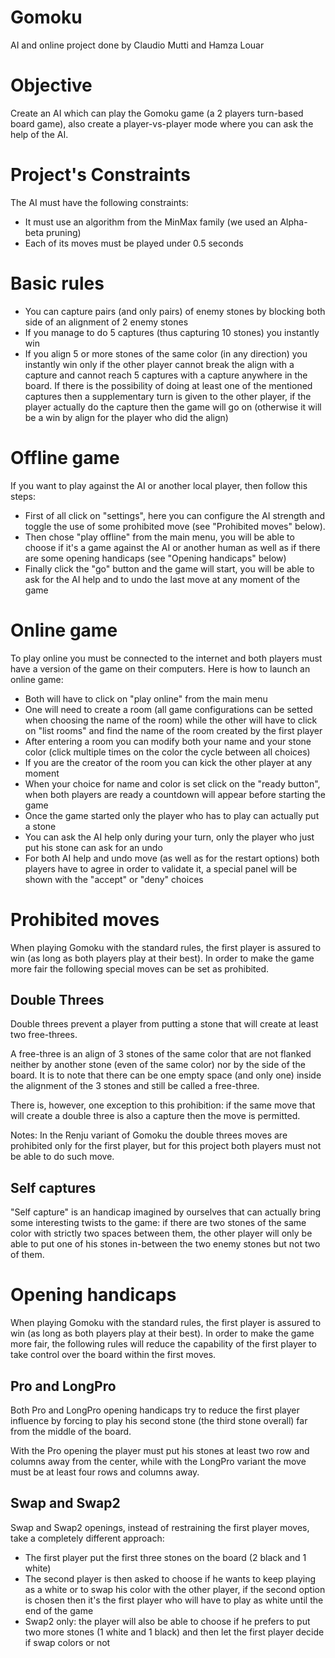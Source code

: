 # Gomoku
AI and online project done by Claudio Mutti and Hamza Louar

# Objective
Create an AI which can play the Gomoku game (a 2 players turn-based board game), also create a player-vs-player mode where you can ask the help of the AI.

# Project's Constraints
The AI must have the following constraints:
- It must use an algorithm from the MinMax family (we used an Alpha-beta pruning)
- Each of its moves must be played under 0.5 seconds

# Basic rules
- You can capture pairs (and only pairs) of enemy stones by blocking both side of an alignment of 2 enemy stones
- If you manage to do 5 captures (thus capturing 10 stones) you instantly win
- If you align 5 or more stones of the same color (in any direction) you instantly win only if the other player cannot break the align with a capture and cannot reach 5 captures with a capture anywhere in the board. If there is the possibility of doing at least one of the mentioned captures then a supplementary turn is given to the other player, if the player actually do the capture then the game will go on (otherwise it will be a win by align for the player who did the align)

# Offline game
If you want to play against the AI or another local player, then follow this steps:
- First of all click on "settings", here you can configure the AI strength and toggle the use of some prohibited move (see "Prohibited moves" below).
- Then chose "play offline" from the main menu, you will be able to choose if it's a game against the AI or another human as well as if there are some opening handicaps (see "Opening handicaps" below)
- Finally click the "go" button and the game will start, you will be able to ask for the AI help and to undo the last move at any moment of the game

# Online game
To play online you must be connected to the internet and both players must have a version of the game on their computers.
Here is how to launch an online game:
- Both will have to click on "play online" from the main menu
- One will need to create a room (all game configurations can be setted when choosing the name of the room) while the other will have to click on "list rooms" and find the name of the room created by the first player
- After entering a room you can modify both your name and your stone color (click multiple times on the color the cycle between all choices)
- If you are the creator of the room you can kick the other player at any moment
- When your choice for name and color is set click on the "ready button", when both players are ready a countdown will appear before starting the game
- Once the game started only the player who has to play can actually put a stone
- You can ask the AI help only during your turn, only the player who just put his stone can ask for an undo
- For both AI help and undo move (as well as for the restart options) both players have to agree in order to validate it, a special panel will be shown with the "accept" or "deny" choices

# Prohibited moves
When playing Gomoku with the standard rules, the first player is assured to win (as long as both players play at their best).
In order to make the game more fair the following special moves can be set as prohibited.

## Double Threes
Double threes prevent a player from putting a stone that will create at least two free-threes.

A free-three is an align of 3 stones of the same color that are not flanked neither by another stone (even of the same color) nor by the side of the board. It is to note that there can be one empty space (and only one) inside the alignment of the 3 stones and still be called a free-three.

There is, however, one exception to this prohibition: if the same move that will create a double three is also a capture then the move is permitted.

Notes: In the Renju variant of Gomoku the double threes moves are prohibited only for the first player, but for this project both players must not be able to do such move.

## Self captures
"Self capture" is an handicap imagined by ourselves that can actually bring some interesting twists to the game: if there are two stones of the same color with strictly two spaces between them, the other player will only be able to put one of his stones in-between the two enemy stones but not two of them.

# Opening handicaps
When playing Gomoku with the standard rules, the first player is assured to win (as long as both players play at their best).
In order to make the game more fair, the following rules will reduce the capability of the first player to take control over the board within the first moves.

## Pro and LongPro
Both Pro and LongPro opening handicaps try to reduce the first player influence by forcing to play his second stone (the third stone overall) far from the middle of the board.

With the Pro opening the player must put his stones at least two row and columns away from the center, while with the LongPro variant the move must be at least four rows and columns away.

## Swap and Swap2
Swap and Swap2 openings, instead of restraining the first player moves, take a completely different approach:
- The first player put the first three stones on the board (2 black and 1 white)
- The second player is then asked to choose if he wants to keep playing as a white or to swap his color with the other player, if the second option is chosen then it's the first player who will have to play as white until the end of the game
- Swap2 only: the player will also be able to choose if he prefers to put two more stones (1 white and 1 black) and then let the first player decide if swap colors or not
